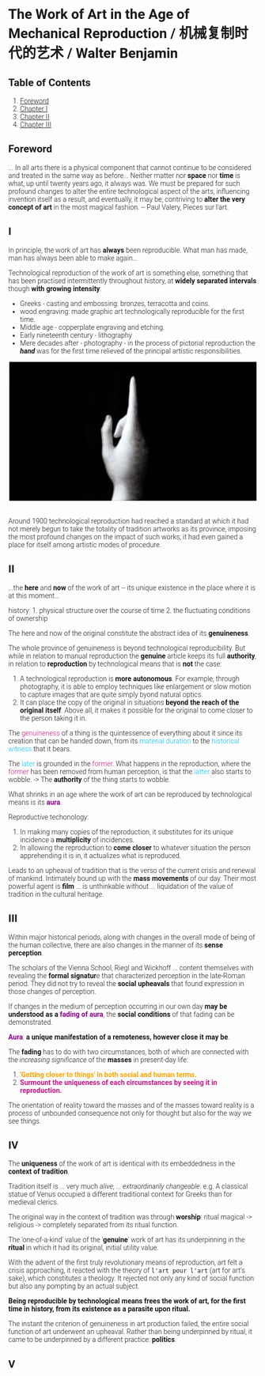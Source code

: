 <link href="https://fonts.googleapis.com/css2?family=Roboto:wght@100;300;400&display=swap" rel="stylesheet">

<div style="font-family: 'Roboto', sans-serif; font-weight: 300">

# The Work of Art in the Age of Mechanical Reproduction / 机械复制时代的艺术 / Walter Benjamin

## Table of Contents
1. [Foreword](#Foreword)
2. [Chapter I](#I)
3. [Chapter II](#II)
4. [Chapter III](#III)


## Foreword
... In all arts there is a physical component that cannot continue to be considered and treated in the same way as before... Neither matter nor **space** nor **time** is what, up until twenty years ago, it always was. We must be prepared for such profound changes to alter the entire technological aspect of the arts, influencing invention itself as a result, and eventually, it may be, contriving to **alter the very concept of art** in the most magical fashion. -- Paul Valery, Pieces sur l'art.


## I
In principle, the work of art has **always** been reproducible. What man has made, man has always been able to make again...

Technological reproduction of the work of art is something else, something that has been practised intermittently throughout history, at **widely separated intervals** though **with growing intensity**:
- Greeks - casting and embossing: bronzes, terracotta and coins.
- wood engraving: made graphic art technologically reproducible for the first time.
- Middle age - copperplate engraving and etching.
- Early nineteenth century - lithography
- Mere decades after - photography - in the process of pictorial reproduction the ***hand*** was for the first time relieved of the principal artistic responsibilities.

<div align="center">
<img width=500 src="../../assets/images/the_image_book.jpg">
</div></br>

Around 1900 technological reproduction had reached a standard at which it had not merely begun to take the totality of tradition artworks as its province, imposing the most profound changes on the impact of such works; it had even gained a place for itself among artistic modes of procedure.


## II
...the **here** and **now** of the work of art -- its unique existence in the place where it is at this moment...

history: 1. physical structure over the course of time 2. the fluctuating conditions of ownership

The here and now of the original constitute the abstract idea of its **genuineness**.

The whole province of genuineness is beyond technological reproducibility. But while in relation to manual reproduction the **genuine** article keeps its full **authority**, in relation to **reproduction** by technological means that is **not** the case:

1. A technological reproduction is **more autonomous**. For example, through photography, it is able to employ techniques like enlargement or slow motion to capture images that are quite simply byond natural optics.
2. It can place the copy of the original in situations **beyond the reach of the original itself**. Above all, it makes it possible for the original to come closer to the person taking it in.

The <span style="color:MediumVioletRed">genuineness</span> of a thing is the quintessence of everything about it since its creation that can be handed down, from its <span style="color:DeepSkyBlue">material duration</span> to the <span style="color:DeepSkyBlue">historical witness</span> that it bears.

The <span style="color:DeepSkyBlue">later</span> is grounded in the <span style="color:MediumVioletRed">former</span>. What happens in the reproduction, where the <span style="color:MediumVioletRed">former</span> has been removed from human perception, is that the <span style="color:DeepSkyBlue">latter</span> also starts to wobble. -> The **authority** of the thing starts to wobble.

What shrinks in an age where the work of art can be reproduced by technological means is its <strong style="color:DarkMagenta">aura</strong>.

Reproductive techonology:
1. In making many copies of the reproduction, it substitutes for its unique incidence a **multiplicity** of incidences.
2. In allowing the reproduction to **come** **closer** to whatever situation the person apprehending it is in, it actualizes what is reproduced.

Leads to an upheaval of tradition that is the verso of the current crisis and renewal of mankind. Intimately bound up with the **mass movements** of our day. Their most powerful agent is **film** ... is unthinkable without ... liquidation of the value of tradition in the cultural heritage.

## III
Within major historical periods, along with changes in the overall mode of being of the human collective, there are also changes in the manner of its **sense perception**.

The scholars of the Vienna School, Riegl and Wickhoff ... content themselves with revealing the **formal signatur**e that characterized perception in the late-Roman period. They did not try to reveal the **social upheavals** that found expression in those changes of perception.

If changes in the medium of perception occurring in our own day **may be understood as a** <strong style="color:DarkMagenta">fading of aura</strong>, the **social conditions** of that fading can be demonstrated.

<strong style="color:DarkMagenta">Aura</strong>: **a unique manifestation of a remoteness, however close it may be**.

The **fading** has to do with two circumstances, both of which are connected with the *increasing significance* of the **masses** in present-day life:
1. <strong style="color:orange">'Getting closer to things' in both social and human terms.</strong>
2. <strong style="color:MediumVioletRed">Surmount the uniqueness of each circumstances by seeing it in reproduction.</strong>

The orientation of reality toward the masses and of the masses toward reality is a process of unbounded consequence not only for thought but also for the way we see things.


## IV
The **uniqueness** of the work of art is identical with its embeddedness in the **context of tradition**.

Tradition itself is ... very much *alive*, ... *extraordinarily changeable*. e.g. A classical statue of Venus occupied a different traditional context for Greeks than for medieval clerics.

The original way in the context of tradition was through **worship**: ritual magical -> religious -> completely separated from its ritual function.

The 'one-of-a-kind' value of the '**genuine**' work of art has its underpinning in the **ritual** in which it had its original, initial utility value.

With the advent of the first truly revolutionary means of reproduction, art felt a crisis approaching, it reacted with the theory of `l'art pour l'art` (art for art's sake), which constitutes a theology. It rejected not only any kind of social function but also any pompting by an actual subject.

**Being reproducible by technological means frees the work of art, for the first time in history, from its existence as a parasite upon ritual.**


The instant the criterion of genuineness in art production failed, the entire social function of art underwent an upheaval. Rather than being underpinned by ritual, it came to be underpinned by a different practice: **politics**.

## V

</div>
